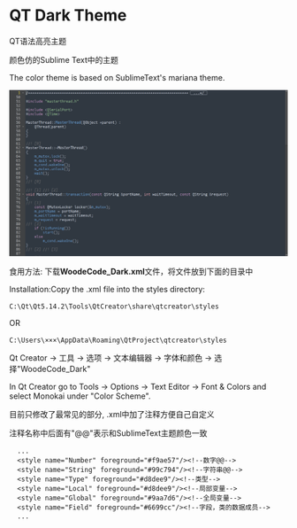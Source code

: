 # QT Dark Theme
QT语法高亮主题

颜色仿的Sublime Text中的主题

The color theme is based on SublimeText's mariana theme.

![img](WoodeCode_Dark.png)


食用方法: 下载**WoodeCode_Dark.xml**文件，将文件放到下面的目录中

Installation:Copy the .xml file into the styles directory:
```
C:\Qt\Qt5.14.2\Tools\QtCreator\share\qtcreator\styles
```
OR
```
C:\Users\×××\AppData\Roaming\QtProject\qtcreator\styles
```
Qt Creator -> 工具 -> 选项 -> 文本编辑器 -> 字体和颜色 -> 选择"WoodeCode_Dark"

In Qt Creator go to Tools -> Options -> Text Editor -> Font & Colors and select Monokai under "Color Scheme".


目前只修改了最常见的部分, .xml中加了注释方便自己自定义

注释名称中后面有"@@"表示和SublimeText主题颜色一致
```
  ...
  <style name="Number" foreground="#f9ae57"/><!--数字@@-->
  <style name="String" foreground="#99c794"/><!--字符串@@-->
  <style name="Type" foreground="#d8dee9"/><!--类型-->
  <style name="Local" foreground="#d8dee9"/><!--局部变量-->
  <style name="Global" foreground="#9aa7d6"/><!--全局变量-->
  <style name="Field" foreground="#6699cc"/><!--字段，类的数据成员-->
  ...
```
